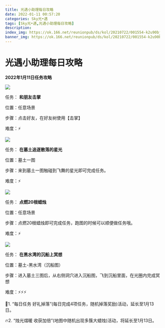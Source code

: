 ```yaml
---
title: 光遇小助理每日攻略
date: 2022-01-11 00:57:20
categories: Sky光•遇
tags: [Sky光•遇,光遇小助理每日攻略]
description: 
index_img: https://ok.166.net/reunionpub/ds/kol/20210722/001554-k2u90bj7ay.png?imageView&thumbnail=600x0&type=jpg
banner_img: https://ok.166.net/reunionpub/ds/kol/20210722/001554-k2u90bj7ay.png?imageView&thumbnail=600x0&type=jpg
---
```

# 光遇小助理每日攻略
  

**2022年1月11日任务攻略**

![](https://ok.166.net/reunionpub/ds/kol/20220111/000300-87movfa6i0.png)

任务： **和朋友击掌**

位置：任意场景

步骤：点击好友，在好友树使用【击掌】

难度：⚡

![](https://ok.166.net/reunionpub/ds/kol/20220111/000335-6ifmheq2z3.png)

任务： **在墓土追逐散落的星光**

位置：墓土一图

步骤：来到墓土一图触碰到飞舞的星光即可完成任务。

难度：⚡

![](https://ok.166.net/reunionpub/ds/kol/20220111/000419-dfaji9bses.png)

任务： **点燃20根蜡烛**

位置：任意场景

步骤：点燃20根蜡烛即可完成任务，跑图的时候可以顺便做任务哦。

难度：⚡

  

![](https://ok.166.net/reunionpub/ds/kol/20220111/000450-srmi2ngats.png)

任务： **在黑水湾的沉船上冥想**

位置：墓土-黑水湾（沉船图）

步骤：进入墓土三图后，从右侧洞穴进入沉船图，飞到沉船里面，在光圈内完成冥想

难度：⚡⚡⚡

🎁1. “每日任务 好礼掉落”(每日完成4项任务，随机掉落奖励)活动，延长至1月13日。

🔥2. “烛光熠暖 收获加倍”(地图中随机出现多簇大蜡烛)活动，将延长至1月13日。

